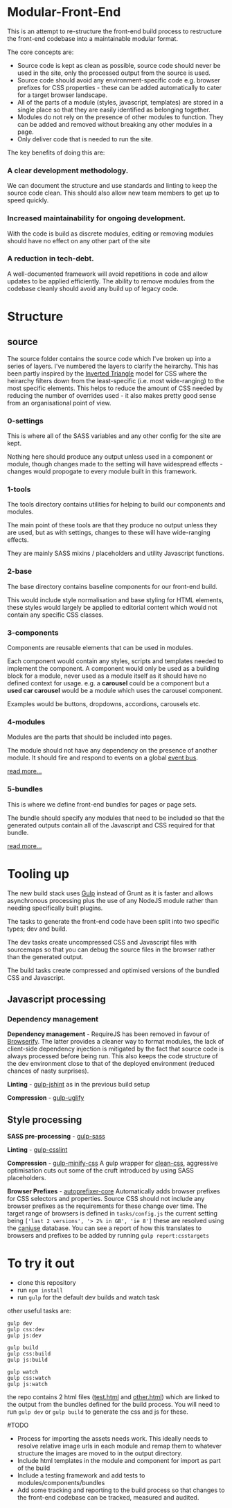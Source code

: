 # Modular-Front-End

This is an attempt to re-structure the front-end build process to restructure the front-end codebase into a maintainable modular format. 

The core concepts are:

- Source code is kept as clean as possible, source code should never be used in the site, only the processed output from the source is used.
- Source code should avoid any environment-specific code e.g. browser prefixes for CSS properties - these can be added automatically to cater for a target browser landscape.
- All of the parts of a module (styles, javascript, templates) are stored in a single place so that they are easily identified as belonging together.
- Modules do not rely on the presence of other modules to function. They can be added and removed without breaking any other modules in a page.
- Only deliver code that is needed to run the site.

The key benefits of doing this are:
 
### A clear development methodology.

We can document the structure and use standards and linting to keep the source code clean. This should also allow new team members to get up to speed quickly.

### Increased maintainability for ongoing development.

With the code is build as discrete modules, editing or removing modules should have no effect on any other part of the site

### A reduction in tech-debt.

A well-documented framework will avoid repetitions in code and allow updates to be applied efficiently. The ability to remove modules from the codebase cleanly should avoid any build up of legacy code.

# Structure

## source

The source folder contains the source code which I've broken up into a series of layers. I've numbered the layers to clarify the heirarchy. This has been partly inspired by the [Inverted Triangle](http://itcss.io/) model for CSS where the heirarchy filters down from the least-specific (i.e. most wide-ranging) to the most specific elements. This helps to reduce the amount of CSS needed by reducing the number of overrides used - it also makes pretty good sense from an organisational point of view.

### 0-settings

This is where all of the SASS variables and any other config for the site are kept. 

Nothing here should produce any output unless used in a component or module, though changes made to the setting will have widespread effects - changes would propogate to every module built in this framework.

### 1-tools

The tools directory contains utilities for helping to build our components and modules.

The main point of these tools are that they produce no output unless they are used, but as with settings, changes to these will have wide-ranging effects. 

They are mainly SASS mixins / placeholders and utility Javascript functions.

### 2-base

The base directory contains baseline components for our front-end build.

This would include style normalisation and base styling for HTML elements, these styles would largely be applied to editorial content which would not contain any specific CSS classes.

### 3-components

Components are reusable elements that can be used in modules.

Each component would contain any styles, scripts and templates needed to implement the component.
A component would only be used as a building block for a module, never used as a module itself as it should have no defined context for usage. e.g. a **carousel** could be a component but a **used car carousel** would be a module which uses the carousel component. 

Examples would be buttons, dropdowns, accordions, carousels etc.

### 4-modules

Modules are the parts that should be included into pages.

The module should not have any dependency on the presence of another module. It should fire and respond to events on a global [event bus](source/4-modules#events).

[read more...](source/4-modules)

### 5-bundles

This is where we define front-end bundles for pages or page sets.

The bundle should specify any modules that need to be included so that the generated outputs contain all of the Javascript and CSS required for that bundle.

[read more...](source/5-bundles)

# Tooling up

The new build stack uses [Gulp](http://gulpjs.com/) instead of Grunt as it is faster and allows asynchronous processing plus the use of any NodeJS module rather than needing specifically built plugins.

The tasks to generate the front-end code have been split into two specific types; dev and build.

The dev tasks create uncompressed CSS and Javascript files with sourcemaps so that you can debug the source files in the browser rather than the generated output.

The build tasks create compressed and optimised versions of the bundled CSS and Javascript.

## Javascript processing

### Dependency management

**Dependency management** - RequireJS has been removed in favour of [Browserify](http://browserify.org/). The latter provides a cleaner way to format modules, the lack of client-side dependency injection is mitigated by the fact that source code is always processed before being run. This also keeps the code structure of the dev environment close to that of the deployed environment (reduced chances of nasty surprises).

**Linting** - [gulp-jshint](https://github.com/spalger/gulp-jshint) as in the previous build setup

**Compression** - [gulp-uglify](https://github.com/terinjokes/gulp-uglify)

## Style processing

**SASS pre-processing** - [gulp-sass](https://github.com/dlmanning/gulp-sass)

**Linting** - [gulp-csslint](https://github.com/lazd/gulp-csslint)

**Compression** - [gulp-minify-css](https://github.com/murphydanger/gulp-minify-css) A gulp wrapper for [clean-css](https://github.com/jakubpawlowicz/clean-css), aggressive optimisation cuts out some of the cruft introduced by using SASS placeholders.

**Browser Prefixes** - [autoprefixer-core](https://github.com/postcss/autoprefixer-core) Automatically adds browser prefixes for CSS selectors and properties. Source CSS should not include any browser prefixes as the requirements for these change over time. The target range of browsers is defined in ```tasks/config.js``` the current setting being ```['last 2 versions', '> 2% in GB', 'ie 8']``` these are resolved using the [caniuse](http://caniuse.com/) database. You can see a report of how this translates to browsers and prefixes to be added by running ```gulp report:csstargets```

# To try it out

- clone this repository
- run ```npm install```
- run ```gulp``` for the default dev builds and watch task

other useful tasks are:

```
gulp dev
gulp css:dev
gulp js:dev

gulp build
gulp css:build
gulp js:build

gulp watch
gulp css:watch
gulp js:watch
```
the repo contains 2 html files ([test.html](examples/test.html) and [other.html](examples/other.html)) which are linked to the output from the bundles defined for the build process. You will need to run ```gulp dev``` or ```gulp build``` to generate the css and js for these.

#TODO

- Process for importing the assets needs work. This ideally needs to resolve relative image urls in each module and remap them to whatever structure the images are moved to in the output directory.
- Include html templates in the module and component for import as part of the build
- Include a testing framework and add tests to modules/components/bundles
- Add some tracking and reporting to the build process so that changes to the front-end codebase can be tracked, measured and audited.